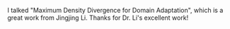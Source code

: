 I talked "Maximum Density Divergence for Domain Adaptation", which is a great work from Jingjing Li.
Thanks for Dr. Li's excellent work!
